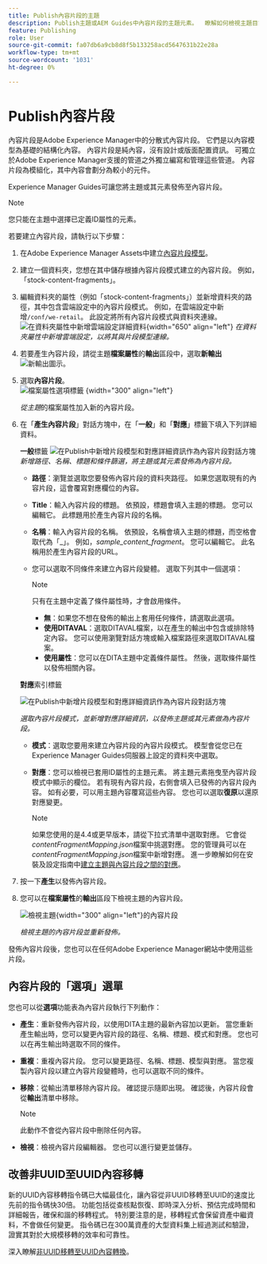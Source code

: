 ```yaml
---
title: Publish內容片段的主題
description: Publish主題或AEM Guides中內容片段的主題元素。  瞭解如何檢視主題目前的內容片段並重新發佈。
feature: Publishing
role: User
source-git-commit: fa07db6a9cb8d8f5b133258acd5647631b22e28a
workflow-type: tm+mt
source-wordcount: '1031'
ht-degree: 0%

---
```


# Publish內容片段

內容片段是Adobe Experience Manager中的分散式內容片段。 它們是以內容模型為基礎的結構化內容。 內容片段是純內容，沒有設計或版面配置資訊。 可獨立於Adobe Experience Manager支援的管道之外獨立編寫和管理這些管道。 內容片段為模組化，其中內容會劃分為較小的元件。

Experience Manager Guides可讓您將主題或其元素發佈至內容片段。

>[!NOTE]
>
>您只能在主題中選擇已定義ID屬性的元素。


若要建立內容片段，請執行以下步驟：

1. 在Adobe Experience Manager Assets中建立[內容片段模型](https://experienceleague.adobe.com/docs/experience-manager-65/assets/content-fragments/content-fragments-models.html?lang=zh-Hant)。
1. 建立一個資料夾，您想在其中儲存根據內容片段模式建立的內容片段。 例如，「stock-content-fragments」。
1. 編輯資料夾的屬性（例如「stock-content-fragments」）並新增資料夾的路徑，其中包含雲端設定中的內容片段模式。
例如，在雲端設定中新增`/conf/we-retail`。 此設定將所有內容片段模式與資料夾連線。\
   ![在資料夾屬性中新增雲端設定詳細資料](images/fragment-folder-cloud-configuration.png){width="650" align="left"}
   *在資料夾屬性中新增雲端設定，以將其與片段模型連線。*

1. 若要產生內容片段，請從主題&#x200B;**檔案屬性**&#x200B;的&#x200B;**輸出**&#x200B;區段中，選取&#x200B;**新輸出** ![新輸出圖示](./images/Add_icon.svg)。
1. 選取&#x200B;**內容片段**。\
   ![檔案屬性選項標籤](./images/file-properties-outputs-tab.png) {width="300" align="left"}

   *從主題*&#x200B;的檔案屬性加入新的內容片段。

1. 在「**產生內容片段**」對話方塊中，在「**一般**」和「**對應**」標籤下填入下列詳細資料。

   **一般**標籤
   ![在Publish中新增片段模型和對應詳細資訊作為內容片段對話方塊](images/generate-content-fragment.png)
   *新增路徑、名稱、標題和條件篩選，將主題或其元素發佈為內容片段。*


   * **路徑**：瀏覽並選取您要發佈內容片段的資料夾路徑。 如果您選取現有的內容片段，這會覆寫對應欄位的內容。
   * **Title**：輸入內容片段的標題。 依預設，標題會填入主題的標題。 您可以編輯它。 此標題用於產生內容片段的名稱。
   * **名稱**：輸入內容片段的名稱。 依預設，名稱會填入主題的標題，而空格會取代為「_」。 例如，*sample_content_fragment*。 您可以編輯它。  此名稱用於產生內容片段的URL。

   * 您可以選取不同條件來建立內容片段變體。 選取下列其中一個選項：
     >[!NOTE]
     > 
     > 只有在主題中定義了條件屬性時，才會啟用條件。

      * **無**：如果您不想在發佈的輸出上套用任何條件，請選取此選項。
      * **使用DITAVAL**：選取DITAVAL檔案，以在產生的輸出中包含或排除特定內容。 您可以使用瀏覽對話方塊或輸入檔案路徑來選取DITAVAL檔案。
      * **使用屬性**：您可以在DITA主題中定義條件屬性。 然後，選取條件屬性以發佈相關內容。






   **對應**&#x200B;索引標籤

   ![在Publish中新增片段模型和對應詳細資訊作為內容片段對話方塊](images/content-fragment-mapping.png)

   *選取內容片段模式，並新增對應詳細資訊，以發佈主題或其元素做為內容片段。*

   * **模式**：選取您要用來建立內容片段的內容片段模式。 模型會從您已在Experience Manager Guides伺服器上設定的資料夾中選取。
   * **對應**：您可以檢視已套用ID屬性的主題元素。 將主題元素拖曳至內容片段模式中顯示的欄位。
若有現有內容片段，右側會填入已發佈的內容片段內容。 如有必要，可以用主題內容覆寫這些內容。 您也可以選取**復原**&#x200B;以還原對應變更。


     >[!NOTE]
     >
     > 如果您使用的是4.4或更早版本，請從下拉式清單中選取對應。 它會從&#x200B;*contentFragmentMapping.json*&#x200B;檔案中挑選對應。  您的管理員可以在&#x200B;*contentFragmentMapping.json*&#x200B;檔案中新增對應。 進一步瞭解如何在安裝及設定指南中[建立主題與內容片段之間的對應](../cs-install-guide/conf-content-fragment-mapping-cs.md)。

1. 按一下&#x200B;**產生**&#x200B;以發佈內容片段。

1. 您可以在&#x200B;**檔案屬性**&#x200B;的&#x200B;**輸出**&#x200B;區段下檢視主題的內容片段。

   ![檢視主題](images/outputs-options-menu.png){width="300" align="left"}的內容片段

   *檢視主題的內容片段並重新發佈。*


發佈內容片段後，您也可以在任何Adobe Experience Manager網站中使用這些片段。




## 內容片段的「選項」選單

您也可以從&#x200B;**選項**&#x200B;功能表為內容片段執行下列動作：

* **產生**：重新發佈內容片段，以使用DITA主題的最新內容加以更新。 當您重新產生輸出時，您可以變更內容片段的路徑、名稱、標題、模式和對應。 您也可以在再生輸出時選取不同的條件。

* **重複**：重複內容片段。 您可以變更路徑、名稱、標題、模型與對應。 當您複製內容片段以建立內容片段變體時，也可以選取不同的條件。

* **移除**：從輸出清單移除內容片段。 確認提示隨即出現。 確認後，內容片段會從&#x200B;**輸出**&#x200B;清單中移除。

  >[!NOTE]
  >
  > 此動作不會從內容片段中刪除任何內容。

* **檢視**：檢視內容片段編輯器。 您也可以進行變更並儲存。

## 改善非UUID至UUID內容移轉

新的UUID內容移轉指令碼已大幅最佳化，讓內容從非UUID移轉至UUID的速度比先前的指令碼快30倍。 功能包括從查核點恢復、即時深入分析、預估完成時間和詳細報告，確保和諧的移轉程式。 特別要注意的是，移轉程式會保留資產中繼資料，不會做任何變更。 指令碼已在300萬資產的大型資料集上經過測試和驗證，證實其對於大規模移轉的效率和可靠性。

深入瞭解[非UUID移轉至UUID內容轉換](../install-guide/migrate-non-uuid-uuid.md)。